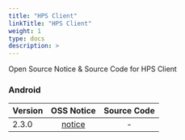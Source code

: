 ```yaml
---
title: "HPS Client"
linkTitle: "HPS Client"
weight: 1
type: docs
description: >
---
```


Open Source Notice & Source Code for HPS Client

### Android

| Version | OSS Notice | Source Code |
|---|:---:|:---:|
| 2.3.0 | [notice](https://opensource.sktelecom.com/compliance_artifacts/hps_client/android/2.3.0/HPS-Client_android_2.3.0_OSS_Notice.html)  | - |